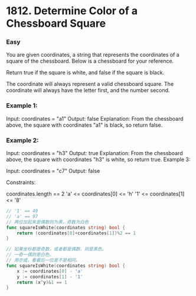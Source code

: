 # 1812. Determine Color of a Chessboard Square

### Easy

You are given coordinates, a string that represents the coordinates of a square of the chessboard. Below is a chessboard for your reference.

Return true if the square is white, and false if the square is black.

The coordinate will always represent a valid chessboard square. The coordinate will always have the letter first, and the number second.

### Example 1:

Input: coordinates = "a1"
Output: false
Explanation: From the chessboard above, the square with coordinates "a1" is black, so return false.

### Example 2:

Input: coordinates = "h3"
Output: true
Explanation: From the chessboard above, the square with coordinates "h3" is white, so return true.
Example 3:

Input: coordinates = "c7"
Output: false

Constraints:

coordinates.length == 2
'a' <= coordinates[0] <= 'h'
'1' <= coordinates[1] <= '8'

```go
// '1' == 49
// 'a' == 97
// 两位加起来是偶数则为黑，奇数为白色
func squareIsWhite(coordinates string) bool {
	return (coordinates[0]+coordinates[1])%2 == 1
}

// 如果坐标都是奇数，或者都是偶数，则是黑色。
// 一奇一偶则是白色。
// 用亦或，看最后一位是不是相同。
func squareIsWhite(coordinates string) bool {
	x := coordinates[0] - 'a'
	y := coordinates[1] - '1'
	return (x^y)&1 == 1
}

```